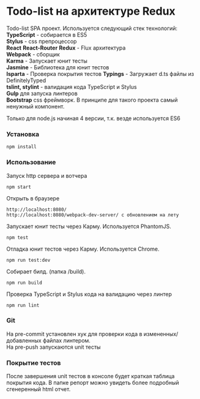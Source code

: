 # Todo-list на архитектуре Redux

Todo-list SPA проект. Используется следующий стек технологий:  
**TypeScript** - собирается в ES5  
**Stylus** - css препроцессор  
**React** **React-Router**
**Redux** - Flux архитектура  
**Webpack** - сборщик  
**Karma** - Запускает юнит тесты  
**Jasmine** - Библиотека для юнит тестов  
**Isparta** - Проверка покрытия тестов
**Typings** - Загружает d.ts файлы из DefinitelyTyped  
**tslint, stylint** - валидация кода TypeScript и Stylus  
**Gulp** для запуска линтеров  
**Bootstrap** css фреймворк. В принципе для такого проекта самый ненужный компонент.

Только для node.js начиная 4 версии, т.к. везде используется ES6
### Установка
```
npm install
```

### Использование
Запуск http сервера и вотчера
```
npm start
```

Открыть в браузере
```
http://localhost:8080/  
http://localhost:8080/webpack-dev-server/ с обновлением на лету
```

Запускает юнит тесты через Карму. Используется PhantomJS.
```
npm test
```

Отладка юнит тестов через Карму. Используется Chrome.
```
npm run test:dev
```

Собирает билд. (папка /build).
```
npm run build
```

Проверка TypeScript и Stylus кода на валидацию через линтер
```
npm run lint
```

### Git
На pre-commit установлен хук для проверки кода в измененных/добавленных файлах линтером.  
На pre-push запускаются unit тесты

### Покрытие тестов
После завершения unit тестов в консоле будет краткая таблица покрытия кода. В папке репорт можно увидеть более подробный сгенеренный html отчет.
